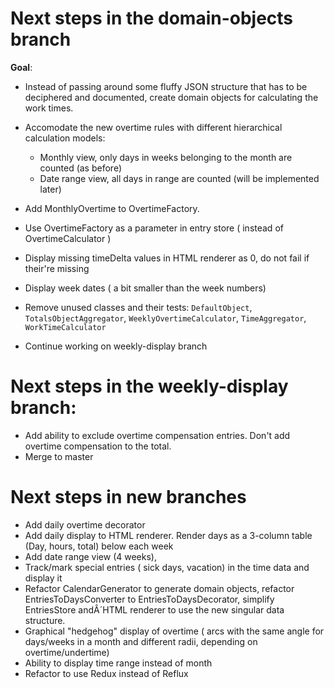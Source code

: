 # Next steps in the domain-objects branch

**Goal**: 
- Instead of passing around some fluffy JSON structure that has to be deciphered and documented, create domain objects for calculating the work times.
- Accomodate the new overtime rules with different hierarchical calculation models:
  - Monthly view, only days in weeks belonging to the month are counted (as before)
  - Date range view, all days in range are counted (will be implemented later)

- Add MonthlyOvertime to OvertimeFactory.
- Use OvertimeFactory as a parameter in entry store ( instead of OvertimeCalculator )
- Display missing timeDelta values in HTML renderer as 0, do not fail if their're missing
- Display week dates ( a bit smaller than the week numbers)
- Remove unused classes and their tests: `DefaultObject`, `TotalsObjectAggregator`, `WeeklyOvertimeCalculator`, `TimeAggregator`, `WorkTimeCalculator`
- Continue working on weekly-display branch

# Next steps in the weekly-display branch:
- Add ability to exclude overtime compensation entries. Don't add overtime compensation to the total.
- Merge to master

# Next steps in new branches
- Add daily overtime decorator
- Add daily display to HTML renderer. Render days as a 3-column table (Day, hours, total) below each week
- Add date range view (4 weeks),
- Track/mark special entries ( sick days, vacation) in the time data and display it
- Refactor CalendarGenerator to generate domain objects, refactor EntriesToDaysConverter to EntriesToDaysDecorator, simplify EntriesStore andÂ´HTML renderer to use the new singular data structure.
- Graphical "hedgehog" display of overtime ( arcs with the same angle for days/weeks in a month and different radii, depending on overtime/undertime)
- Ability to display time range instead of month
- Refactor to use Redux instead of Reflux
